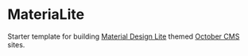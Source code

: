 # MateriaLite
Starter template for building [Material Design Lite](http://www.getmdl.io/) themed [October CMS](//octobercms.com/) sites.

